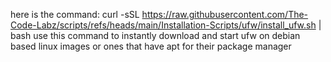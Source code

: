 here is the command: 
curl -sSL https://raw.githubusercontent.com/The-Code-Labz/scripts/refs/heads/main/Installation-Scripts/ufw/install_ufw.sh | bash
use this command to instantly download and start ufw on debian based linux images or ones that have apt for their package manager 